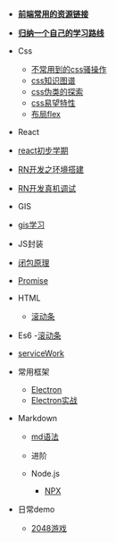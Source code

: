 <!--
 * @Descripttion: 
 * @version: 
 * @Author: suckson
 * @Date: 2019-04-02 12:06:29
 * @LastEditors: suckson
 * @LastEditTime: 2019-10-17 22:41:34
 -->
- [**前端常用的资源链接**](/slientdoc/web/moudle.md)
- [**归纳一个自己的学习路线**](/slientdoc/web/studyweb.md)
- Css
    - [不常用到的css骚操作](/slientdoc/web/html/cssoperation)
    - [css知识图谱](/slientdoc/web/html/csspng)
    - [css伪类的探索](/slientdoc/web/html/css-weilie)
    - [css易望特性](/slientdoc/web/html/flex)
    - [布局flex](/slientdoc/web/html/flex)
    
- React
 - [react初步学期](/slientdoc/web/react/react.md)
 - [RN开发之环境搭建](/slientdoc/web/react/react-rn1.md)
 - [RN开发真机调试](/slientdoc/web/react/reactdebugger.md)
 
- GIS
 - [gis学习](/slientdoc/web/gis/gis.md)

- JS封装
 - [闭包原理](/slientdoc/web/jsmoudle/bibao.md)
 - [Promise](/slientdoc/web/jsmoudle/promise.md)

- HTML
    - [滚动条](/slientdoc/web/html/scroll.md)

- Es6 
    -[滚动条](/slientdoc/web/es6/es6.md)
    
- [serviceWork](/slientdoc/web/servicework/servicework.md)
- 常用框架
    - [Electron](/slientdoc/web/frame/electron.md)
    - [Electron实战](/slientdoc/web/frame/electronpritice.md)
   

- Markdown
    - [md语法](/slientdoc/web/md/syntax.md)
    
  - 进阶

  - Node.js
    - [NPX](/slientdoc/node/npx)

- 日常demo
    - [2048游戏](https://www.jq22.com/jquery-info19627)
